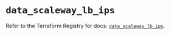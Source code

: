 # `data_scaleway_lb_ips`

Refer to the Terraform Registry for docs: [`data_scaleway_lb_ips`](https://registry.terraform.io/providers/scaleway/scaleway/2.49.0/docs/data-sources/lb_ips).
